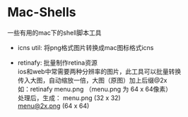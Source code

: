 Mac-Shells
==========

一些有用的mac下的shell脚本工具

+ icns util: 将png格式图片转换成mac图标格式icns


+ retinafy: 批量制作retina资源  
	ios和web中常需要两种分辨率的图片，此工具可以批量转换  
	传入大图，自动缩放一倍，大图（原图）加上后缀@2x  
	如：retinafy menu.png （menu.png 为 64 x 64像素）   
	处理后，生成： 
	menu.png    (32 x 32)  
	menu@2x.png (64 x 64)  
	